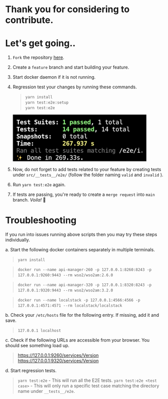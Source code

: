 # Thank you for considering to contribute.
# Let's get going..

1. `Fork` the repository [here](https://github.com/ramgrandhi/serverless-wso2-apim/fork).

2. Create a `feature` branch and start building your feature.

3. Start docker daemon if it is not running.

4. Regression test your changes by running these commands.  

    > `yarn install`  
    > `yarn test:e2e:setup`  
    > `yarn test:e2e`  
  
    ![img](./assets/e2e-tests-ok.png)

5. Now, do not forget to add tests related to your feature by creating tests under `src/__tests__/e2e/` (follow the folder naming `valid` and `invalid` ). 

6. Run `yarn test:e2e` again. 

7. If tests are passing, you're ready to create a `merge request` into `main` branch. _Voila!_ 🚀

# Troubleshooting
If you run into issues running above scripts then you may try these steps individually.

a. Start the following docker containers separately in multiple terminals.

> `yarn install`  

> `docker run --name api-manager-260 -p 127.0.0.1:8260:8243 -p 127.0.0.1:9260:9443 --rm wso2/wso2am:2.6.0`

> `docker run --name api-manager-320 -p 127.0.0.1:8320:8243 -p 127.0.0.1:9320:9443 --rm wso2/wso2am:3.2.0`

> `docker run --name localstack -p 127.0.0.1:4566:4566 -p 127.0.0.1:4571:4571 --rm localstack/localstack`

b. Check your `/etc/hosts` file for the following entry. If missing, add it and save.

> `127.0.0.1 localhost`

c. Check if the following URLs are accessible from your browser. You should see something load up.

> https://127.0.0.1:9260/services/Version
> https://127.0.0.1:9320/services/Version

d. Start regression tests.
    
> `yarn test:e2e` - This will run all the E2E tests.
> `yarn test:e2e <test case>` - This will only run a specific test case matching the directory name under `__tests__/e2e`.

